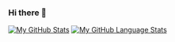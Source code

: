 ### Hi there 👋

[![My GitHub Stats](https://github-readme-stats.vercel.app/api/?username=JosueGauthier&count_private=true&theme=tokyonight&showicons=true)]()
[![My GitHub Language Stats](https://github-readme-stats.vercel.app/api/top-langs/?username=JosueGauthier&langs_count=5&theme=tokyonight)]()


<!--
**JosueGauthier/JosueGauthier** is a ✨ _special_ ✨ repository because its `README.md` (this file) appears on your GitHub profile.

Here are some ideas to get you started:

- 🔭 I’m currently working on ...
- 🌱 I’m currently learning ...
- 👯 I’m looking to collaborate on ...
- 🤔 I’m looking for help with ...
- 💬 Ask me about ...
- 📫 How to reach me: ...
- 😄 Pronouns: ...
- ⚡ Fun fact: ...
-->
